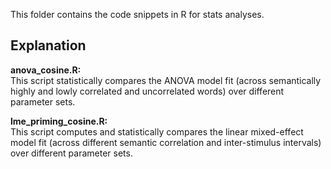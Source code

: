This folder contains the code snippets in R for stats analyses.
## Explanation
<b>anova_cosine.R:</b>\
This script statistically compares the ANOVA model fit (across semantically highly and lowly correlated and uncorrelated words) over different parameter sets.

<b>lme_priming_cosine.R:</b>\
This script computes and statistically compares the linear mixed-effect model fit (across different semantic correlation and inter-stimulus intervals) over different parameter sets.
